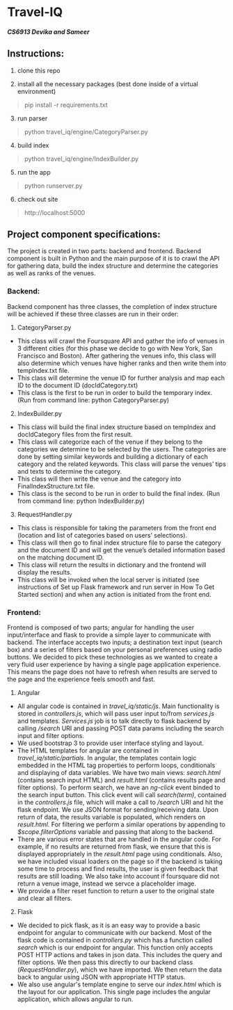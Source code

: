# Travel-IQ
##### CS6913 Devika and Sameer

## Instructions:

1. clone this repo

2. install all the necessary packages (best done inside of a virtual environment)
> pip install -r requirements.txt

3. run parser
> python travel_iq/engine/CategoryParser.py

4. build index
> python travel_iq/engine/IndexBuilder.py

5. run the app
> python runserver.py

6. check out site
> http://localhost:5000


## Project component specifications:

The project is created in two parts: backend and frontend. Backend component is built in Python and the main purpose of it is to crawl the API for gathering data, build the index structure and determine the categories as well as ranks of the venues. 

### Backend:
Backend component has three classes, the completion of index structure will be achieved if these three classes are run in their order:

1. CategoryParser.py
 * This class will crawl the Foursquare API and gather the info of venues in 3 different cities (for this phase we decide to go with New York, San Francisco and Boston). After gathering the venues info, this class will also determine which venues have higher ranks and then write them into tempIndex.txt file.
 * This class will determine the venue ID for further analysis and map each ID to the document ID (docIdCategory.txt)
 * This class is the first to be run in order to build the temporary index. (Run from command line: python CategoryParser.py)

2. IndexBuilder.py
  * This class will build the final index structure based on tempIndex and docIdCategory files from the first result. 
  * This class will categorize each of the venue if they belong to the categories we determine to be selected by the users. The categories are done by setting similar keywords and building a dictionary of each category and the related keywords. This class will parse the venues’ tips and texts to determine the category.
  * This class will then write the venue and the category into FinalIndexStructure.txt file.
  * This class is the second to be run in order to build the final index. (Run from command line: python IndexBuilder.py)

3. RequestHandler.py
  * This class is responsible for taking the parameters from the front end (location and list of categories based on users’ selections).
  * This class will then go to final index structure file to parse the category and the document ID and will get the venue’s detailed information based on the matching document ID. 
  * This class will return the results in dictionary and the frontend will display the results.
  * This class will be invoked when the local server is initiated (see instructions of Set up Flask framework and run server in How To Get Started section) and when any action is initiated from the front end. 


### Frontend:
Frontend is composed of two parts; angular for handling the user input/interface and flask to provide a simple layer to communicate with backend. The interface accepts two inputs; a destination text input (search box) and a series of filters based on your personal preferences using radio buttons. We decided to pick these technologies as we wanted to create a very fluid user experience by having a single page application experience. This means the page does not have to refresh when results are served to the page and the experience feels smooth and fast.

1. Angular 
  * All angular code is contained in _travel_iq/static/js_. Main functionality is stored in _controllers.js_, which will  pass user input to/from _services.js_ and templates. _Services.js_ job is to talk directly to flask backend by calling _/search_ URI and passing POST data params including the search input and filter options.
  * We used bootstrap 3 to provide user interface styling and layout. 
  * The HTML templates for angular are contained in _travel_iq/static/partials_. In angular, the templates contain logic embedded in the HTML tag properties to perform loops, conditionals and displaying of data variables. We have two main views:  _search.html_ (contains search input HTML) and _result.html_ (contains results page and filter options). To perform search, we have an _ng-click_ event binded to the search input button. This click event will call _search(term)_, contained in the _controllers.js_ file, which will make a call to _/search_ URI and hit the flask endpoint. We use JSON format for sending/receiving data. Upon return of data, the results variable is populated, which renders on _result.html_. For filtering we perform a similar operations by appending to _$scope.filterOptions_ variable and passing that along to the backend.
  * There are various error states that are handled in the angular code. For example, if no results are returned from flask, we ensure that this is displayed appropriately in the _result.html_ page using conditionals. Also, we have included visual loaders on the page so if the backend is taking some time to process and find results, the user is given feedback that results are still loading. We also take into account if foursquare did not return a venue image, instead we servce a placeholder image.
  * We provide a filter reset function to return a user to the original state and clear all filters.

2. Flask
  * We decided to pick flask, as it is an easy way to provide a basic endpoint for angular to communicate with our backend. Most of the flask code is contained in _controllers.py_ which has a function called _search_ which is our endpoint for angular. This function only accepts POST HTTP actions and takes in json data. This includes the query and filter options. We then pass this directly to our backend class (_RequestHandler.py_), which we have imported. We then return the data back to angular using JSON with appropriate HTTP status.
  * We also use angular's template engine to serve our _index.html_ which is the layout for our application. This single page includes the angular application, which allows angular to run.
